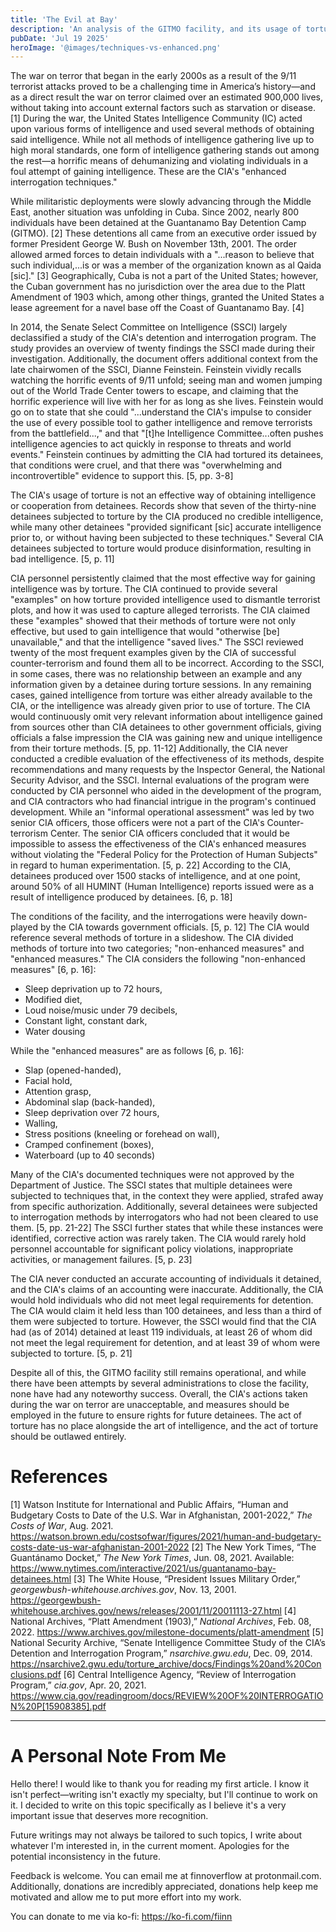```yaml
---
title: 'The Evil at Bay'
description: 'An analysis of the GITMO facility, and its usage of torture.'
pubDate: 'Jul 19 2025'
heroImage: '@images/techniques-vs-enhanced.png'
---
```


The war on terror that began in the early 2000s as a result of the 9/11 terrorist attacks proved to be a challenging time in America’s history—and as a direct result the war on terror claimed over an estimated 900,000 lives, without taking into account external factors such as starvation or disease. [1] During the war, the United States Intelligence Community (IC) acted upon various forms of intelligence and used several methods of obtaining said intelligence. While not all methods of intelligence gathering live up to high moral standards, one form of intelligence gathering stands out among the rest—a horrific means of dehumanizing and violating individuals in a foul attempt of gaining intelligence. These are the CIA's "enhanced interrogation techniques."

While militaristic deployments were slowly advancing through the Middle East, another situation was unfolding in Cuba. Since 2002, nearly 800 individuals have been detained at the Guantanamo Bay Detention Camp (GITMO). [2] These detentions all came from an executive order issued by former President George W. Bush on November 13th, 2001. The order allowed armed forces to detain individuals with a "...reason to believe that such individual,...is or was a member of the organization known as al Qaida [sic]." [3] Geographically, Cuba is not a part of the United States; however, the Cuban government has no jurisdiction over the area due to the Platt Amendment of 1903 which, among other things, granted the United States a lease agreement for a navel base off the Coast of Guantanamo Bay. [4]

In 2014, the Senate Select Committee on Intelligence (SSCI) largely declassified a study of the CIA's detention and interrogation program. The study provides an overview of twenty findings the SSCI made during their investigation. Additionally, the document offers additional context from the late chairwomen of the SSCI, Dianne Feinstein.  Feinstein vividly recalls watching the horrific events of 9/11 unfold; seeing man and women jumping out of the World Trade Center towers to escape, and claiming that the horrific experience will live with her for as long as she lives. Feinstein would go on to state that she could "...understand the CIA's impulse to consider the use of every possible tool to gather intelligence and remove terrorists from the battlefield...," and that "[t]he Intelligence Committee...often pushes intelligence agencies to act quickly in response to threats and world events." Feinstein continues by admitting the CIA had tortured its detainees, that conditions were cruel, and that there was "overwhelming and incontrovertible" evidence to support this. [5, pp. 3-8]

The CIA's usage of torture is not an effective way of obtaining intelligence or cooperation from detainees. Records show that seven of the thirty-nine detainees subjected to torture by the CIA produced no credible intelligence, while many other detainees "provided significant [sic] accurate intelligence prior to, or without having been subjected to these techniques." Several CIA detainees subjected to torture would produce disinformation, resulting in bad intelligence. [5, p. 11] 

CIA personnel persistently claimed that the most effective way for gaining intelligence was by torture. The CIA continued to provide several "examples" on how torture provided intelligence used to dismantle terrorist plots, and how it was used to capture alleged terrorists. The CIA claimed these "examples" showed that their methods of torture were not only effective, but used to gain intelligence that would "otherwise [be] unavailable," and that the intelligence "saved lives." The SSCI reviewed twenty of the most frequent examples given by the CIA of successful counter-terrorism and found them all to be incorrect. According to the SSCI, in some cases, there was no relationship between an example and any information given by a detainee during torture sessions. In any remaining cases, gained intelligence from torture was either already available to the CIA, or the intelligence was already given prior to use of torture. The CIA would continuously omit very relevant information about intelligence gained from sources other than CIA detainees to other government officials, giving officials a false impression the CIA was gaining new and unique intelligence from their torture methods. [5, pp. 11-12] Additionally, the CIA never conducted a credible evaluation of the effectiveness of its methods, despite recommendations and many requests by the Inspector General, the National Security Advisor, and the SSCI. Internal evaluations of the program were conducted by CIA personnel who aided in the development of the program, and CIA contractors who had financial intrigue in the program's continued development. While an "informal operational assessment" was led by two senior CIA officers, those officers were not a part of the CIA's Counter-terrorism Center. The senior CIA officers concluded that it would be impossible to assess the effectiveness of the CIA's enhanced measures without violating the "Federal Policy for the Protection of Human Subjects" in regard to human experimentation. [5, p. 22] According to the CIA, detainees produced over 1500 stacks of intelligence, and at one point, around 50% of all HUMINT (Human Intelligence) reports issued were as a result of intelligence produced by detainees. [6, p. 18] 

The conditions of the facility, and the interrogations were heavily down-played by the CIA towards government officials. [5, p. 12] The CIA would reference several methods of torture in a slideshow. The CIA divided methods of torture into two categories; "non-enhanced measures" and "enhanced measures."
The CIA considers the following "non-enhanced measures" [6, p. 16]\:
* Sleep deprivation up to 72 hours,
* Modified diet,
* Loud noise/music under 79 decibels,
* Constant light, constant dark,
* Water dousing

While the "enhanced measures" are as follows [6, p. 16]\:
* Slap (opened-handed),
* Facial hold,
* Attention grasp,
* Abdominal slap (back-handed),
* Sleep deprivation over 72 hours,
* Walling,
* Stress positions (kneeling or forehead on wall),
* Cramped confinement (boxes),
* Waterboard (up to 40 seconds)

Many of the CIA's documented techniques were not approved by the Department of Justice. The SSCI states that multiple detainees were subjected to techniques that, in the context they were applied, strafed away from specific authorization. Additionally, several detainees were subjected to interrogation methods by interrogators who had not been cleared to use them.  [5, pp. 21-22] The SSCI further states that while these instances were identified, corrective action was rarely taken. The CIA would rarely hold personnel accountable for significant policy violations, inappropriate activities, or management failures. [5, p. 23]

The CIA never conducted an accurate accounting of individuals it detained, and the CIA's claims of an accounting were inaccurate. Additionally, the CIA would hold individuals who did not meet legal requirements for detention. The CIA would claim it held less than 100 detainees, and less than a third of them were subjected to torture. However, the SSCI would find that the CIA had (as of 2014) detained at least 119 individuals, at least 26 of whom did not meet the legal requirement for detention, and at least 39 of whom were subjected to torture. [5, p. 21]

Despite all of this, the GITMO facility still remains operational, and while there have been attempts by several administrations to close the facility, none have had any noteworthy success. Overall, the CIA's actions taken during the war on terror are unacceptable, and measures should be employed in the future to ensure rights for future detainees. The act of torture has no place alongside the art of intelligence, and the act of torture should be outlawed entirely. 

# References
[1] Watson Institute for International and Public Affairs, “Human and Budgetary Costs to Date of the U.S. War in Afghanistan, 2001-2022,” _The Costs of War_, Aug. 2021. https://watson.brown.edu/costsofwar/figures/2021/human-and-budgetary-costs-date-us-war-afghanistan-2001-2022
[2] The New York Times, “The Guantánamo Docket,” _The New York Times_, Jun. 08, 2021. Available: https://www.nytimes.com/interactive/2021/us/guantanamo-bay-detainees.html
[3] The White House, “President Issues Military Order,” _georgewbush-whitehouse.archives.gov_, Nov. 13, 2001. https://georgewbush-whitehouse.archives.gov/news/releases/2001/11/20011113-27.html
[4] National Archives, “Platt Amendment (1903),” _National Archives_, Feb. 08, 2022. https://www.archives.gov/milestone-documents/platt-amendment
[5] National Security Archive, “Senate Intelligence Committee Study of the CIA’s Detention and Interrogation Program,” _nsarchive.gwu.edu_, Dec. 09, 2014. https://nsarchive2.gwu.edu/torture_archive/docs/Findings%20and%20Conclusions.pdf
[6] Central Intelligence Agency, “Review of Interrogation Program,” _cia.gov_, Apr. 20, 2021. https://www.cia.gov/readingroom/docs/REVIEW%20OF%20INTERROGATION%20P[15908385].pdf

---
# A Personal Note From Me
Hello there! I would like to thank you for reading my first article. I know it isn't perfect—writing isn't exactly my specialty, but I'll continue to work on it. I decided to write on this topic specifically as I believe it's a very important issue that deserves more recognition. 

Future writings may not always be tailored to such topics, I write about whatever I'm interested in, in the current moment. Apologies for the potential inconsistency in the future.

Feedback is welcome. You can email me at finnoverflow at protonmail.com. Additionally, donations are incredibly appreciated, donations help keep me motivated and allow me to put more effort into my work. 

You can donate to me via ko-fi: https://ko-fi.com/fiinn





